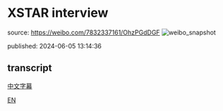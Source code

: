 # XSTAR interview

source: <https://weibo.com/7832337161/OhzPGdDGF>
![weibo_snapshot](https://pictures.kazoottt.top/2024/20240605-67c6f959b354ed898085bf3f9864bae7.webp)

published: 2024-06-05 13:14:36

## transcript

[中文字幕](zh.srt)

[EN](en.srt)
